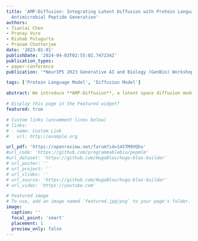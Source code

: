 ```yaml
---
title: 'AMP-Diffusion: Integrating Latent Diffusion with Protein Language Models for
  Antimicrobial Peptide Generation'
authors:
- Tianlai Chen
- Pranay Vure
- Rishab Pulugurta
- Pranam Chatterjee
date: '2023-01-01'
publishDate: '2024-04-03T02:55:02.747234Z'
publication_types:
- paper-conference
publication: '*NeurIPS 2023 Generative AI and Biology (GenBio) Workshop*'

tags: ['Protein Language Model', 'Diffusion Model']

abstract: We introduce **AMP-Diffusion**, a latent space diffusion model tailored for antimicrobial peptide (AMP) design, harnessing the capabilities of the state-of-the-art pLM, ESM-2, to de novo generate functional AMPs for downstream experimental application. 

# Display this page in the Featured widget?
featured: true

# Custom links (uncomment lines below)
# links:
# - name: Custom Link
#   url: http://example.org

url_pdf: 'https://openreview.net/forum?id=145TM9VQhx'
#url_code: 'https://github.com/programmablebio/pepmlm'
#url_dataset: 'https://github.com/HugoBlox/hugo-blox-builder'
# url_poster: ''
# url_project: ''
# url_slides: ''
# url_source: 'https://github.com/HugoBlox/hugo-blox-builder'
# url_video: 'https://youtube.com'

# Featured image
# To use, add an image named `featured.jpg/png` to your page's folder.
image:
  caption: ''
  focal_point: 'smart'
  placement: 1
  preview_only: false
---
```

